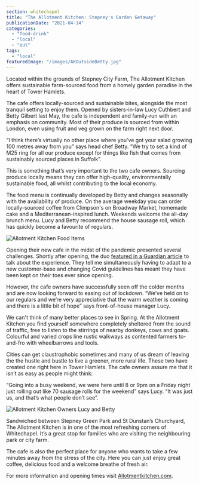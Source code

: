 ```yaml
---
section: whitechapel
title: "The Allotment Kitchen: Stepney's Garden Getaway"
publicationDate: "2021-04-14"
categories: 
  - "food-drink"
  - "local"
  - "out"
tags: 
  - "local"
featuredImage: "/images/AKOutsideBetty.jpg"
---
```


Located within the grounds of Stepney City Farm, The Allotment Kitchen offers sustainable farm-sourced food from a homely garden paradise in the heart of Tower Hamlets.

The cafe offers locally-sourced and sustainable bites, alongside the most tranquil setting to enjoy them. Opened by sisters-in-law Lucy Cuthbert and Betty Gilbert last May, the cafe is independent and family-run with an emphasis on community. Most of their produce is sourced from within London, even using fruit and veg grown on the farm right next door.

“I think there’s virtually no other place where you’ve got your salad growing 100 metres away from you” says head chef Betty. “We try to set a kind of M25 ring for all our produce except for things like fish that comes from sustainably sourced places in Suffolk”.

This is something that’s very important to the two cafe owners. Sourcing produce locally means they can offer high-quality, environmentally sustainable food, all whilst contributing to the local economy.

The food menu is continually developed by Betty and changes seasonally with the availability of produce. On the average weekday you can order locally-sourced coffee from Climpson's on Broadway Market, homemade cake and a Mediterranean-inspired lunch. Weekends welcome the all-day brunch menu. Lucy and Betty recommend the house sausage roll, which has quickly become a favourite of regulars.

![Allotment Kitchen Food Items](/images/AKFoodBetty-1024x683.jpg)

Opening their new cafe in the midst of the pandemic presented several challenges. Shortly after opening, the duo [featured in a Guardian article](https://www.theguardian.com/business/2020/oct/21/its-a-mad-time-to-take-on-a-cafe-the-people-who-started-new-businesses-in-the-pandemic) to talk about the experience. They tell me simultaneously having to adapt to a new customer-base and changing Covid guidelines has meant they have been kept on their toes ever since opening. 

However, the cafe owners have successfully seen off the colder months and are now looking forward to easing out of lockdown. “We’ve held on to our regulars and we’re very appreciative that the warm weather is coming and there is a little bit of hope” says front-of-house manager Lucy.

We can't think of many better places to see in Spring. At the Allotment Kitchen you find yourself somewhere completely sheltered from the sound of traffic, free to listen to the stirrings of nearby donkeys, cows and goats. Colourful and varied crops line rustic walkways as contented farmers to-and-fro with wheelbarrows and tools.

Cities can get claustrophobic sometimes and many of us dream of leaving the the hustle and bustle to live a greener, more rural life. These two have created one right here in Tower Hamlets. The cafe owners assure me that it isn’t as easy as people might think:

“Going into a busy weekend, we were here until 8 or 9pm on a Friday night just rolling out like 70 sausage rolls for the weekend” says Lucy. “It was just us, and that’s what people don’t see”.

![Allotment Kitchen Owners Lucy and Betty](/images/AKLucyBetty-1024x683.jpg)

Sandwiched between Stepney Green Park and St Dunstan’s Churchyard, The Allotment Kitchen is in one of the most refreshing corners of Whitechapel. It’s a great stop for families who are visiting the neighbouring park or city farm.

The cafe is also the perfect place for anyone who wants to take a few minutes away from the stress of the city. Here you can just enjoy great coffee, delicious food and a welcome breathe of fresh air.

For more information and opening times visit [Allotmentkitchen.com](http://Allotmentkitchen.com).
